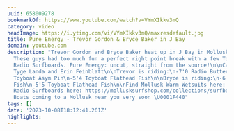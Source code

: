```yaml
---
uuid: 658009278
bookmarkOf: https://www.youtube.com/watch?v=VYmXIkkv3mQ
category: video
headImage: https://i.ytimg.com/vi/VYmXIkkv3mQ/maxresdefault.jpg
title: Pure Energy - Trevor Gordon & Bryce Baker in J Bay
domain: youtube.com
description: "Trevor Gordon and Bryce Baker heat up in J Bay in Mollusk Warm Wetsuits!
  These guys had too much fun a perfect right point break with a few Toy Boats and
  Radio Surfboards. Pure Energy: uncut, straight from the source!\n\nCamera work by
  Tyge Landa and Erin Feinblatt\n\nTrevor is riding:\n-7'0 Radio ButterBlade\n-6'2
  Toyboat Asym Pin\n-5'4 Toyboat Flathead Fish\n\nBryce is riding:\n-6'6 Radio Long
  Fish\n-5'5 Toyboat Flathead Fish\n\nFind Mollusk Warm Wetsuits here: https://mollusksurfshop.com/pages/wetsuits\n\nFind
  Radio Surfboards here: https://mollusksurfshop.com/collections/surfboards/radio-surfboards\n\nToy
  Boats coming to a Mollusk near you very soon \U0001F440"
tags: []
date: '2023-10-08T18:12:41.261Z'
highlights:
---
```




